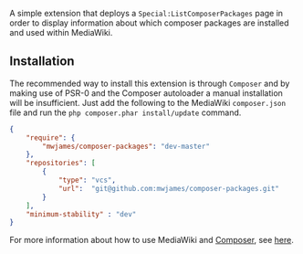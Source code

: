 A simple extension that deploys a <code>Special:ListComposerPackages</code> page in order to display information about which composer packages are installed and used within MediaWiki.

## Installation
The recommended way to install this extension is through `Composer` and by making use of PSR-0 and the Composer autoloader a manual installation will be insufficient. Just add the following to the MediaWiki ``composer.json`` file and run the ``php composer.phar install/update`` command.

```json
{
	"require": {
		"mwjames/composer-packages": "dev-master"
	},
	"repositories": [
		{
			"type": "vcs",
			"url":  "git@github.com:mwjames/composer-packages.git"
		}
	],
	"minimum-stability" : "dev"
}
```
For more information about how to use MediaWiki and [Composer][composer], see [here][mwcomposer].

[composer]: http://getcomposer.org/
[mwcomposer]: https://www.mediawiki.org/wiki/Composer